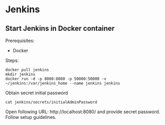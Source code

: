 # Jenkins
## Start Jenkins in Docker container
Prerequisites:
- Docker

Steps:
```
docker pull jenkins
mkdir jenkins
docker run -d -p 8080:8080 -p 50000:50000 -v ~/jenkins:/var/jenkins_home --name jenkins jenkins
```
Obtain secret initial password
```
cat jenkins/secrets/initialAdminPassword
```
Open following URL: http://localhost:8080/ and provide secret password. Follow setup guidelines.
